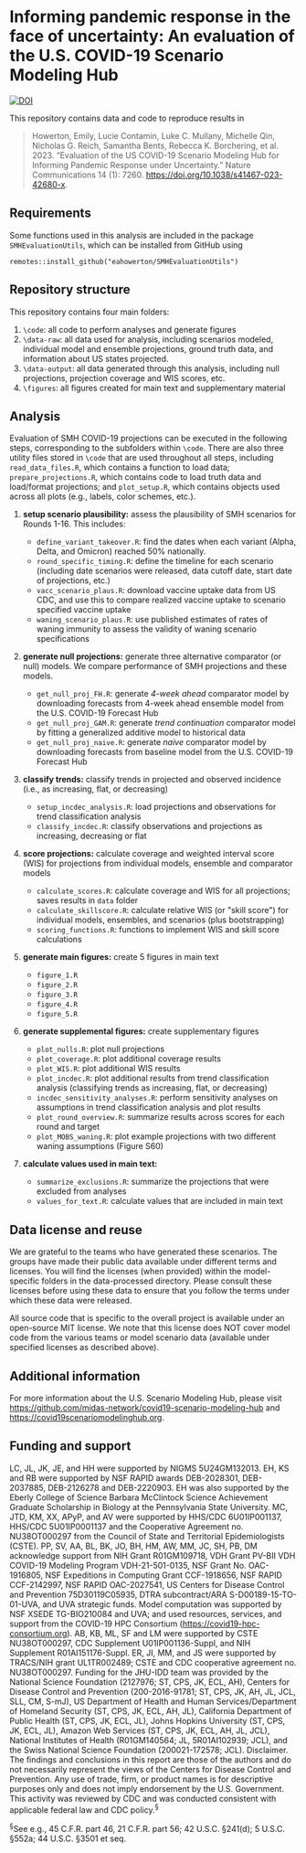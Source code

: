# Informing pandemic response in the face of uncertainty: An evaluation of the U.S. COVID-19 Scenario Modeling Hub

[![DOI](https://zenodo.org/badge/DOI/10.5281/zenodo.8415147.svg)](https://doi.org/10.5281/zenodo.8415147)

This repository contains data and code to reproduce results in 
>Howerton, Emily, Lucie Contamin, Luke C. Mullany, Michelle Qin, Nicholas G. Reich, Samantha Bents, Rebecca K. Borchering, et al. 2023. “Evaluation of the US COVID-19 Scenario Modeling Hub for Informing Pandemic Response under Uncertainty.” Nature Communications 14 (1): 7260. https://doi.org/10.1038/s41467-023-42680-x.

## Requirements
Some functions used in this analysis are included in the package `SMHEvaluationUtils`, which can be installed from GitHub using

``
remotes::install_github("eahowerton/SMHEvaluationUtils")
``

## Repository structure
This repository contains four main folders:
1. `\code`: all code to perform analyses and generate figures
2. `\data-raw`: all data used for analysis, including scenarios modeled, individual model and ensemble projections, ground truth data, and information about US states projected. 
3. `\data-output`: all data generated through this analysis, including null projections, projection coverage and WIS scores, etc.
4. `\figures`: all figures created for main text and supplementary material

## Analysis
Evaluation of SMH COVID-19 projections can be executed in the following steps, corresponding to the subfolders within `\code`. There are also three utility files stored in `\code` that are used throughout all steps, including `read_data_files.R`, which contains a function to load data; `prepare_projections.R`, which contains code to load truth data and load/format projections; and `plot_setup.R`, which contains objects used across all plots (e.g., labels, color schemes, etc.). 
 1. **setup scenario plausibility:** assess the plausibility of SMH scenarios for Rounds 1-16. This includes: 

      - `define_variant_takeover.R`: find the dates when each variant (Alpha, Delta, and Omicron) reached 50% nationally.
      -  `round_specific_timing.R`: define the timeline for each scenario (including date scenarios were released, data cutoff date, start date of projections, etc.)
      -  `vacc_scenario_plaus.R`: download vaccine uptake data from US CDC, and use this to compare realized vaccine uptake to scenario specified vaccine uptake
      -  `waning_scenario_plaus.R`: use published estimates of rates of waning immunity to assess the validity of waning scenario specifications

 2. **generate null projections:** generate three alternative comparator (or null) models. We compare performance of SMH projections and these models. 
     - `get_null_proj_FH.R`: generate *4-week ahead* comparator model by downloading forecasts from 4-week ahead ensemble model from the U.S. COVID-19 Forecast Hub
      -  `get_null_proj_GAM.R`: generate *trend continuation* comparator model by fitting a generalized additive model to historical data
      -  `get_null_proj_naive.R`: generate *naive* comparator model by downloading forecasts from baseline model from the U.S. COVID-19 Forecast Hub
 3. **classify trends:** classify trends in projected and observed incidence (i.e., as increasing, flat, or decreasing) 
      - `setup_incdec_analysis.R`: load projections and observations for trend classification analysis
      -  `classify_incdec.R`: classify observations and projections as increasing, decreasing or flat
  
 4. **score projections:** calculate coverage and weighted interval score (WIS) for projections from individual models, ensemble and comparator models
      - `calculate_scores.R`: calculate coverage and WIS for all projections; saves results in `data` folder
      - `calculate_skillscore.R`: calculate relative WIS (or "skill score") for individual models, ensembles, and scenarios (plus bootstrapping)
      - `scoring_functions.R`: functions to implement WIS and skill score calculations

 5. **generate main figures:** create 5 figures in main text
      - `figure_1.R`
      - `figure_2.R`
      - `figure_3.R`
      - `figure_4.R`
      - `figure_5.R`

 6. **generate supplemental figures:** create supplementary figures
      -  `plot_nulls.R`: plot null projections
      -  `plot_coverage.R`: plot additional coverage results
      -  `plot_WIS.R`: plot additional WIS results
      -  `plot_incdec.R`: plot additional results from trend classification analysis (classifying trends as increasing, flat, or decreasing)
      -  `incdec_sensitivity_analyses.R`: perform sensitivity analyses on assumptions in trend classification analysis and plot results
      -  `plot_round_overview.R`: summarize results across scores for each round and target
      -  `plot_MOBS_waning.R`: plot example projections with two different waning assumptions (Figure S60)
      
 7. **calculate values used in main text:**
      - `summarize_exclusions.R`: summarize the projections that were excluded from analyses
      -  `values_for_text.R`: calculate values that are included in main text


## Data license and reuse

We are grateful to the teams who have generated these scenarios. The groups have made their public data available under different terms and licenses. You will find the licenses (when provided) within the model-specific folders in the data-processed directory. Please consult these licenses before using these data to ensure that you follow the terms under which these data were released.

All source code that is specific to the overall project is available under an open-source MIT license. We note that this license does NOT cover model code from the various teams or model scenario data (available under specified licenses as described above).

## Additional information
For more information about the U.S. Scenario Modeling Hub, please visit https://github.com/midas-network/covid19-scenario-modeling-hub and https://covid19scenariomodelinghub.org. 

## Funding and support
LC, JL, JK, JE, and HH were supported by NIGMS 5U24GM132013. EH, KS and RB were supported by NSF RAPID awards DEB-2028301, DEB-2037885, DEB-2126278 and DEB-2220903. EH was also supported by the Eberly College of Science Barbara McClintock Science Achievement Graduate Scholarship in Biology at the Pennsylvania State University. MC, JTD, KM, XX, APyP, and AV were supported by HHS/CDC 6U01IP001137, HHS/CDC 5U01IP0001137 and the Cooperative Agreement no. NU38OT000297 from the Council of State and Territorial Epidemiologists (CSTE). PP, SV, AA, BL, BK, JO, BH, HM, AW, MM, JC, SH, PB, DM acknowledge support from NIH Grant R01GM109718, VDH Grant PV-BII VDH COVID-19 Modeling Program VDH-21-501-0135, NSF Grant No. OAC-1916805, NSF Expeditions in Computing Grant CCF-1918656, NSF RAPID CCF-2142997, NSF RAPID OAC-2027541, US Centers for Disease Control and Prevention 75D30119C05935, DTRA subcontract/ARA S-D00189-15-TO-01-UVA, and UVA strategic funds. Model computation was supported by NSF XSEDE TG-BIO210084 and UVA; and used resources, services, and support from the COVID-19 HPC Consortium (https://covid19-hpc-consortium.org). AB, KB, ML, SF and LM were supported by CSTE NU38OT000297, CDC Supplement U01IP001136-Suppl, and NIH Supplement R01AI151176-Suppl. ER, JI, MM, and JS were supported by TRACS/NIH grant UL1TR002489; CSTE and CDC cooperative agreement no. NU38OT000297. Funding for the JHU-IDD team was provided by the National Science Foundation (2127976; ST, CPS, JK, ECL, AH), Centers for Disease Control and Prevention (200-2016-91781; ST, CPS, JK, AH, JL, JCL, SLL, CM, S-mJ), US Department of Health and Human Services/Department of Homeland Security (ST, CPS, JK, ECL, AH, JL), California Department of Public Health (ST, CPS, JK, ECL, JL), Johns Hopkins University (ST, CPS, JK, ECL, JL), Amazon Web Services (ST, CPS, JK, ECL, AH, JL, JCL), National Institutes of Health (R01GM140564; JL, 5R01AI102939; JCL), and the Swiss National Science Foundation (200021-172578; JCL). Disclaimer. The findings and conclusions in this report are those of the authors and do not necessarily represent the views of the Centers for Disease Control and Prevention. Any use of trade, firm, or product names is for descriptive purposes only and does not imply endorsement by the U.S. Government.
This activity was reviewed by CDC and was conducted consistent with applicable federal law and CDC policy.$^§$

$^§$See e.g., 45 C.F.R. part 46, 21 C.F.R. part 56; 42 U.S.C. §241(d); 5 U.S.C. §552a; 44 U.S.C. §3501 et seq.
